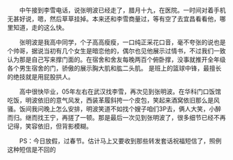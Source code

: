 &emsp;&emsp;中午接到李雪电话，说张明波已经走了，腊月十九，在医院。一时间对着手机无甚好说，嗯，然后草草挂掉。本来还和李雪商量过，等有空了去宜昌看看他，哪里知道，走的这么快。

&emsp;&emsp;张明波是我高中同学，个子高高瘦瘦，一口纯正采花口音，毫不夸张的说也是个帅哥，据说当初有几个女生是暗恋他的，偶尔也见他展示过情书，不过我们一致认为那是自己写来撑门面的。在宿舍和舍友每晚两百个俯卧撑，没事就推开全年级各个男生宿舍的门，骄傲的展示胸大肌和肱二头肌。 是班上的篮球中锋，最擅长的绝技就是用屁股拱人。

&emsp;&emsp;高中很快毕业，05年左右在武汉找李雪，再次见到张明波。在华科门口饭馆吃饭，明波依旧的意气风发，西装革履斜挎一个皮包，笑起来酒窝依旧那么是风骚。饭间我问晚上怎么安排，明波笑道不如找个嫂子咱们3P去，俩人大笑，小醉而归。继而找王宁，再搓了一顿。那是最后一次见到张明波了，很多细节已经不再记得，笑容依旧，但背影模糊。

&emsp;&emsp;PS：今日放假，过春节。估计马上又要收到那些转发套话祝福短信了，照例这种短信是不回的

<!-- ##{"timestamp":1296530736}## -->